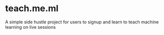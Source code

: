 # teach.me.ml
A simple side hustle project for users to signup and learn to teach machine learning on live sessions
